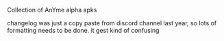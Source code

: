 Collection of AnYme alpha apks

changelog was just a copy paste from discord channel last year, so lots of formatting needs to be done. it gest kind of confusing

